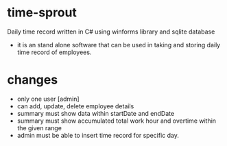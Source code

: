 # time-sprout
Daily time record written in C# using winforms library and sqlite database
- it is an stand alone software that can be used in taking and storing daily time record of employees.


# changes
- only one user [admin]
- can add, update, delete employee details
- summary must show data within startDate and endDate 
- summary must show accumulated total work hour and overtime within the given range
- admin must be able to insert time record for specific day.
